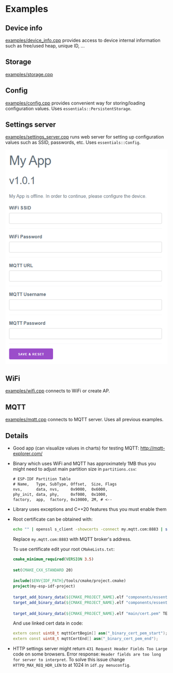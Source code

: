 
# Examples

## Device info
[examples/device_info.cpp](device_info.cpp) provides access to device internal information such as free/used heap, unique ID, ...

## Storage
[examples/storage.cpp](storage.cpp)

## Config
[examples/config.cpp](config.cpp) provides convenient way for storing/loading configuration values. Uses `essentials::PersistentStorage`.

## Settings server
[examples/settings_server.cpp](settings_server.cpp) runs web server for setting up configuration values such as SSID, passwords, etc. Uses `essentials::Config`.

![Settings Server](settings_server.png)

## WiFi
[examples/wifi.cpp](wifi.cpp) connects to WiFi or create AP.

## MQTT
[examples/mqtt.cpp](mqtt.cpp) connects to MQTT server. Uses all previous examples.

## Details
- Good app (can visualize values in charts) for testing MQTT: http://mqtt-explorer.com/

- Binary which uses WiFi and MQTT has approximately 1MB thus you might need to adjust main partition size in `partitions.csv`:
    ```
    # ESP-IDF Partition Table
    # Name,   Type, SubType, Offset,  Size, Flags
    nvs,      data, nvs,     0x9000,  0x6000,
    phy_init, data, phy,     0xf000,  0x1000,
    factory,  app,  factory, 0x10000, 2M, # <--
    ```

- Library uses exceptions and C++20 features thus you must enable them

- Root certificate can be obtained with: 
    ```bash
    echo "" | openssl s_client -showcerts -connect my.mqtt.com:8883 | sed -n "1,/Root/d; /BEGIN/,/END/p" | openssl x509 -outform PEM > cert.pem
    ```
    Replace `my.mqtt.com:8883` with MQTT broker's address.
    
    To use certificate edit your root `CMakeLists.txt`:
    ```cmake
    cmake_minimum_required(VERSION 3.5)

    set(CMAKE_CXX_STANDARD 20)

    include($ENV{IDF_PATH}/tools/cmake/project.cmake)
    project(my-esp-idf-project)

    target_add_binary_data(${CMAKE_PROJECT_NAME}.elf "components/essentials/resources/web/dist/app.js.gz" TEXT)
    target_add_binary_data(${CMAKE_PROJECT_NAME}.elf "components/essentials/resources/web/dist/index.html.gz" TEXT)
    
    target_add_binary_data(${CMAKE_PROJECT_NAME}.elf "main/cert.pem" TEXT) # <--
    ```
    And use linked cert data in code:
    ```cpp
    extern const uint8_t mqttCertBegin[] asm("_binary_cert_pem_start");
    extern const uint8_t mqttCertEnd[] asm("_binary_cert_pem_end");
    ```
- HTTP settings server might return `431 Request Header Fields Too Large` code on some browsers. Error response: `Header fields are too long for server to interpret`. To solve this issue change `HTTPD_MAX_REQ_HDR_LEN` to at 1024 in `idf.py menuconfig`.
